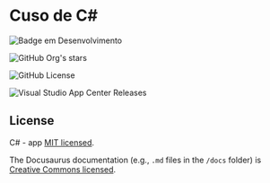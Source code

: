 <h1 alig="center"> Cuso de C# </h1>

![Badge em Desenvolvimento](http://img.shields.io/static/v1?label=STATUS&message=EM%20DESENVOLVIMENTO&color=GREEN&style=for-the-badge)

![GitHub Org's stars](https://img.shields.io/github/stars/camilafernanda?style=social)

![GitHub License](https://img.shields.io/github/license/:user/:repo)

![Visual Studio App Center Releases](https://img.shields.io/visual-studio-app-center/releases/version/:owner/:app/:token)

## License

C# - app [MIT licensed](./LICENSE).

The Docusaurus documentation (e.g., `.md` files in the `/docs` folder) is [Creative Commons licensed](./LICENSE-docs).


